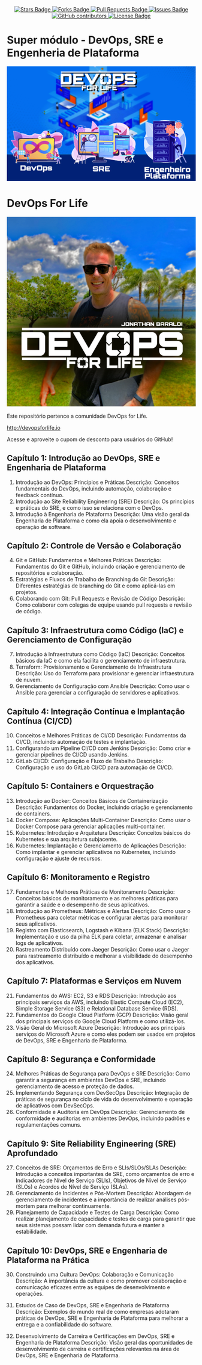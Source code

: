 <center>
<a href="http://github.com/jonathanbaraldi/devopsforlife-devops-sre-engenharia-plataforma/stargazers">
    <img src="https://img.shields.io/github/stars/jonathanbaraldi/devopsforlife-devops-sre-engenharia-plataforma" alt="Stars Badge"/>
</a>
<a href="https://github.com/jonathanbaraldi/devopsforlife-devops-sre-engenharia-plataforma/network/members">
    <img src="https://img.shields.io/github/forks/jonathanbaraldi/devopsforlife-devops-sre-engenharia-plataforma" alt="Forks Badge"/>
</a>
<a href="https://github.com/jonathanbaraldi/devopsforlife-devops-sre-engenharia-plataforma/pulls">
    <img src="https://img.shields.io/github/issues-pr/jonathanbaraldi/devopsforlife-devops-sre-engenharia-plataforma" alt="Pull Requests Badge"/>
</a>
<a href="https://github.com/jonathanbaraldi/devopsforlife-devops-sre-engenharia-plataforma/issues">
    <img src="https://img.shields.io/github/issues/jonathanbaraldi/devopsforlife-devops-sre-engenharia-plataforma" alt="Issues Badge"/>
</a>
<a href="https://github.com/jonathanbaraldi/devopsforlife-devops-sre-engenharia-plataforma/graphs/contributors">
    <img alt="GitHub contributors" src="https://img.shields.io/github/contributors/jonathanbaraldi/devopsforlife-devops-sre-engenharia-plataforma?color=2b9348">
</a>
<a href="https://github.com/jonathanbaraldi/devopsforlife-devops-sre-engenharia-plataforma/blob/master/LICENSE">
    <img src="https://img.shields.io/github/license/jonathanbaraldi/devopsforlife-devops-sre-engenharia-plataforma?color=2b9348" alt="License Badge"/>
</a>
</center>

# Super módulo - DevOps, SRE e Engenheria de Plataforma

![DevOps for Life - DevOps, SRE e Engenheiro de Plataforma](img/logo-modulo.jpg)

# DevOps For Life

![DevOps For Life](img/logo-hotmart.png)

Este repositório pertence a comunidade DevOps for Life.

http://devopsforlife.io

Acesse e aproveite o cupom de desconto para usuários do GitHub!


## Capítulo 1: Introdução ao DevOps, SRE e Engenharia de Plataforma

1. Introdução ao DevOps: Princípios e Práticas
    Descrição: Conceitos fundamentais do DevOps, incluindo automação, colaboração e feedback contínuo.
2. Introdução ao Site Reliability Engineering (SRE)
    Descrição: Os princípios e práticas do SRE, e como isso se relaciona com o DevOps.
3. Introdução à Engenharia de Plataforma
    Descrição: Uma visão geral da Engenharia de Plataforma e como ela apoia o desenvolvimento e operação de software.

## Capítulo 2: Controle de Versão e Colaboração

4. Git e GitHub: Fundamentos e Melhores Práticas
    Descrição: Fundamentos do Git e GitHub, incluindo criação e gerenciamento de repositórios e colaboração.
5. Estratégias e Fluxos de Trabalho de Branching do Git
    Descrição: Diferentes estratégias de branching do Git e como aplicá-las em projetos.
6. Colaborando com Git: Pull Requests e Revisão de Código
    Descrição: Como colaborar com colegas de equipe usando pull requests e revisão de código.

## Capítulo 3: Infraestrutura como Código (IaC) e Gerenciamento de Configuração

7. Introdução à Infraestrutura como Código (IaC)
    Descrição: Conceitos básicos da IaC e como ela facilita o gerenciamento de infraestrutura.
8. Terraform: Provisionamento e Gerenciamento de Infraestrutura
    Descrição: Uso do Terraform para provisionar e gerenciar infraestrutura de nuvem.
9. Gerenciamento de Configuração com Ansible
    Descrição: Como usar o Ansible para gerenciar a configuração de servidores e aplicativos.

## Capítulo 4: Integração Contínua e Implantação Contínua (CI/CD)

10. Conceitos e Melhores Práticas de CI/CD
    Descrição: Fundamentos da CI/CD, incluindo automação de testes e implantação.
11. Configurando um Pipeline CI/CD com Jenkins
    Descrição: Como criar e gerenciar pipelines de CI/CD usando Jenkins.
12. GitLab CI/CD: Configuração e Fluxo de Trabalho
    Descrição: Configuração e uso do GitLab CI/CD para automação de CI/CD.

## Capítulo 5: Containers e Orquestração

13. Introdução ao Docker: Conceitos Básicos de Containerização
    Descrição: Fundamentos do Docker, incluindo criação e gerenciamento de containers.
14. Docker Compose: Aplicações Multi-Container
    Descrição: Como usar o Docker Compose para gerenciar aplicações multi-container.
15. Kubernetes: Introdução e Arquitetura
    Descrição: Conceitos básicos do Kubernetes e sua arquitetura subjacente.
16. Kubernetes: Implantação e Gerenciamento de Aplicações
    Descrição: Como implantar e gerenciar aplicativos no Kubernetes, incluindo configuração e ajuste de recursos.

## Capítulo 6: Monitoramento e Registro

17. Fundamentos e Melhores Práticas de Monitoramento
    Descrição: Conceitos básicos de monitoramento e as melhores práticas para garantir a saúde e o desempenho de seus aplicativos.
18. Introdução ao Prometheus: Métricas e Alertas
    Descrição: Como usar o Prometheus para coletar métricas e configurar alertas para monitorar seus aplicativos.
19. Registro com Elasticsearch, Logstash e Kibana (ELK Stack)
    Descrição: Implementação e uso da pilha ELK para coletar, armazenar e analisar logs de aplicativos.
20. Rastreamento Distribuído com Jaeger
    Descrição: Como usar o Jaeger para rastreamento distribuído e melhorar a visibilidade do desempenho dos aplicativos.

## Capítulo 7: Plataformas e Serviços em Nuvem

21. Fundamentos do AWS: EC2, S3 e RDS
    Descrição: Introdução aos principais serviços da AWS, incluindo Elastic Compute Cloud (EC2), Simple Storage Service (S3) e Relational Database Service (RDS).
22. Fundamentos do Google Cloud Platform (GCP)
    Descrição: Visão geral dos principais serviços do Google Cloud Platform e como utilizá-los.
23. Visão Geral do Microsoft Azure
    Descrição: Introdução aos principais serviços do Microsoft Azure e como eles podem ser usados em projetos de DevOps, SRE e Engenharia de Plataforma.

## Capítulo 8: Segurança e Conformidade

24. Melhores Práticas de Segurança para DevOps e SRE
    Descrição: Como garantir a segurança em ambientes DevOps e SRE, incluindo gerenciamento de acesso e proteção de dados.
25. Implementando Segurança com DevSecOps
    Descrição: Integração de práticas de segurança no ciclo de vida do desenvolvimento e operação de aplicativos com DevSecOps.
26. Conformidade e Auditoria em DevOps
    Descrição: Gerenciamento de conformidade e auditorias em ambientes DevOps, incluindo padrões e regulamentações comuns.

## Capítulo 9: Site Reliability Engineering (SRE) Aprofundado

27. Conceitos de SRE: Orçamentos de Erro e SLIs/SLOs/SLAs
    Descrição: Introdução a conceitos importantes de SRE, como orçamentos de erro e Indicadores de Nível de Serviço (SLIs), Objetivos de Nível de Serviço (SLOs) e Acordos de Nível de Serviço (SLAs).
28. Gerenciamento de Incidentes e Pós-Mortem
    Descrição: Abordagem de gerenciamento de incidentes e a importância de realizar análises pós-mortem para melhorar continuamente.
29. Planejamento de Capacidade e Testes de Carga
    Descrição: Como realizar planejamento de capacidade e testes de carga para garantir que seus sistemas possam lidar com demanda futura e manter a estabilidade.

## Capítulo 10: DevOps, SRE e Engenharia de Plataforma na Prática

30. Construindo uma Cultura DevOps: Colaboração e Comunicação
    Descrição: A importância da cultura e como promover colaboração e comunicação eficazes entre as equipes de desenvolvimento e operações.

31. Estudos de Caso de DevOps, SRE e Engenharia de Plataforma
    Descrição: Exemplos do mundo real de como empresas adotaram práticas de DevOps, SRE e Engenharia de Plataforma para melhorar a entrega e a confiabilidade do software.

32. Desenvolvimento de Carreira e Certificações em DevOps, SRE e Engenharia de Plataforma
    Descrição: Visão geral das oportunidades de desenvolvimento de carreira e certificações relevantes na área de DevOps, SRE e Engenharia de Plataforma.



